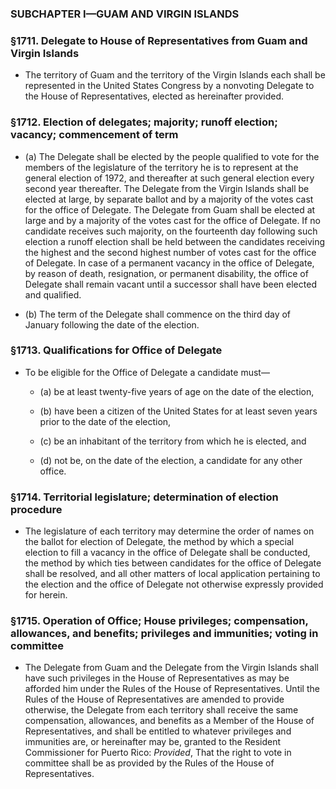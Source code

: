 ### SUBCHAPTER I—GUAM AND VIRGIN ISLANDS

### §1711. Delegate to House of Representatives from Guam and Virgin Islands
* The territory of Guam and the territory of the Virgin Islands each shall be represented in the United States Congress by a nonvoting Delegate to the House of Representatives, elected as hereinafter provided.

### §1712. Election of delegates; majority; runoff election; vacancy; commencement of term
* (a) The Delegate shall be elected by the people qualified to vote for the members of the legislature of the territory he is to represent at the general election of 1972, and thereafter at such general election every second year thereafter. The Delegate from the Virgin Islands shall be elected at large, by separate ballot and by a majority of the votes cast for the office of Delegate. The Delegate from Guam shall be elected at large and by a majority of the votes cast for the office of Delegate. If no candidate receives such majority, on the fourteenth day following such election a runoff election shall be held between the candidates receiving the highest and the second highest number of votes cast for the office of Delegate. In case of a permanent vacancy in the office of Delegate, by reason of death, resignation, or permanent disability, the office of Delegate shall remain vacant until a successor shall have been elected and qualified.

* (b) The term of the Delegate shall commence on the third day of January following the date of the election.

### §1713. Qualifications for Office of Delegate
* To be eligible for the Office of Delegate a candidate must—

  * (a) be at least twenty-five years of age on the date of the election,

  * (b) have been a citizen of the United States for at least seven years prior to the date of the election,

  * (c) be an inhabitant of the territory from which he is elected, and

  * (d) not be, on the date of the election, a candidate for any other office.

### §1714. Territorial legislature; determination of election procedure
* The legislature of each territory may determine the order of names on the ballot for election of Delegate, the method by which a special election to fill a vacancy in the office of Delegate shall be conducted, the method by which ties between candidates for the office of Delegate shall be resolved, and all other matters of local application pertaining to the election and the office of Delegate not otherwise expressly provided for herein.

### §1715. Operation of Office; House privileges; compensation, allowances, and benefits; privileges and immunities; voting in committee
* The Delegate from Guam and the Delegate from the Virgin Islands shall have such privileges in the House of Representatives as may be afforded him under the Rules of the House of Representatives. Until the Rules of the House of Representatives are amended to provide otherwise, the Delegate from each territory shall receive the same compensation, allowances, and benefits as a Member of the House of Representatives, and shall be entitled to whatever privileges and immunities are, or hereinafter may be, granted to the Resident Commissioner for Puerto Rico: _Provided_, That the right to vote in committee shall be as provided by the Rules of the House of Representatives.